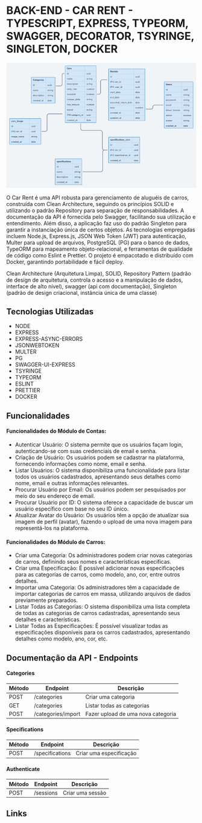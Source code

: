 # BACK-END - CAR RENT - TYPESCRIPT, EXPRESS, TYPEORM, SWAGGER, DECORATOR, TSYRINGE, SINGLETON, DOCKER

![diagrama do projeto](./diagrama-projeto.png)

O Car Rent é uma API robusta para gerenciamento de aluguéis de carros, construída com Clean Architecture, seguindo os princípios SOLID e utilizando o padrão Repository para separação de responsabilidades. A documentação da API é fornecida pelo Swagger, facilitando sua utilização e entendimento. Além disso, a aplicação faz uso do padrão Singleton para garantir a instanciação única de certos objetos. As tecnologias empregadas incluem Node.js, Express.js, JSON Web Token (JWT) para autenticação, Multer para upload de arquivos, PostgreSQL (PG) para o banco de dados, TypeORM para mapeamento objeto-relacional, e ferramentas de qualidade de código como Eslint e Prettier. O projeto é empacotado e distribuído com Docker, garantindo portabilidade e fácil deploy.

Clean Architecture (Arquitetura Limpa), SOLID, Repository Pattern (padrão de design de arquitetura,  controla o acesso e a manipulação de dados, interface de alto nível), swagger (api com documentação), Singleton (padrão de design criacional, instância única de uma classe) 


## Tecnologias Utilizadas

- NODE 
- EXPRESS
- EXPRESS-ASYNC-ERRORS
- JSONWEBTOKEN
- MULTER
- PG
- SWAGGER-UI-EXPRESS
- TSYRINGE
- TYPEORM
- ESLINT
- PRETTIER
- DOCKER

## Funcionalidades

#### Funcionalidades do Módulo de Contas:

- Autenticar Usuário: O sistema permite que os usuários façam login, autenticando-se com suas credenciais de email e senha.
- Criação de Usuário: Os usuários podem se cadastrar na plataforma, fornecendo informações como nome, email e senha.
- Listar Usuários: O sistema disponibiliza uma funcionalidade para listar todos os usuários cadastrados, apresentando seus detalhes como nome, email e outras informações relevantes.
- Procurar Usuário por Email: Os usuários podem ser pesquisados por meio do seu endereço de email.
- Procurar Usuário por ID: O sistema oferece a capacidade de buscar um usuário específico com base no seu ID único.
- Atualizar Avatar do Usuário: Os usuários têm a opção de atualizar sua imagem de perfil (avatar), fazendo o upload de uma nova imagem para representá-los na plataforma.

#### Funcionalidades do Módulo de Carros:

- Criar uma Categoria: Os administradores podem criar novas categorias de carros, definindo seus nomes e características específicas.
- Criar uma Especificação: É possível adicionar novas especificações para as categorias de carros, como modelo, ano, cor, entre outros detalhes.
- Importar uma Categoria: Os administradores têm a capacidade de importar categorias de carros em massa, utilizando arquivos de dados previamente preparados.
- Listar Todas as Categorias: O sistema disponibiliza uma lista completa de todas as categorias de carros cadastradas, apresentando seus detalhes e características.
- Listar Todas as Especificações: É possível visualizar todas as especificações disponíveis para os carros cadastrados, apresentando detalhes como modelo, ano, cor, etc.

## Documentação da API - Endpoints

#### Categories

| Método | Endpoint       | Descrição                |
|--------|----------------|--------------------------|
| POST   | /categories    | Criar uma categoria      |
| GET    | /categories    | Listar todas as categorias|
| POST   | /categories/import | Fazer upload de uma nova categoria |

#### Specifications

| Método | Endpoint       | Descrição                |
|--------|----------------|--------------------------|
| POST   | /specifications    | Criar uma especificação      |

#### Authenticate

| Método | Endpoint       | Descrição                |
|--------|----------------|--------------------------|
| POST   | /sessions    | Criar uma sessão      |


## Links

